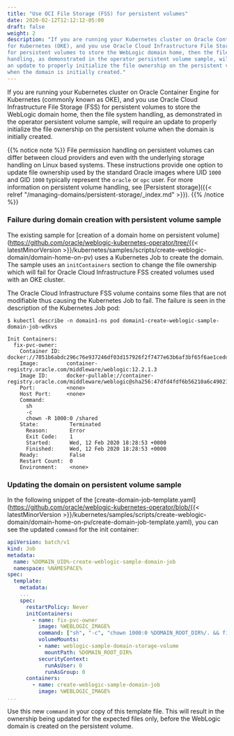 ```yaml
---
title: "Use OCI File Storage (FSS) for persistent volumes"
date: 2020-02-12T12:12:12-05:00
draft: false
weight: 2
description: "If you are running your Kubernetes cluster on Oracle Container Engine
for Kubernetes (OKE), and you use Oracle Cloud Infrastructure File Storage (FSS)
for persistent volumes to store the WebLogic domain home, then the file system
handling, as demonstrated in the operator persistent volume sample, will require
an update to properly initialize the file ownership on the persistent volume
when the domain is initially created."
---
```


If you are running your Kubernetes cluster on Oracle Container Engine
for Kubernetes (commonly known as OKE), and you use Oracle Cloud Infrastructure File Storage (FSS)
for persistent volumes to store the WebLogic domain home, then the file system
handling, as demonstrated in the operator persistent volume sample, will require
an update to properly initialize the file ownership on the persistent volume
when the domain is initially created.

{{% notice note %}}
File permission handling on persistent volumes can differ between
cloud providers and even with the underlying storage handling on
Linux based systems. These instructions provide one option to
update file ownership used by the standard Oracle images where
UID `1000` and GID `1000` typically represent the `oracle` or `opc` user.
For more information on persistent volume handling,
see [Persistent storage]({{< relref "/managing-domains/persistent-storage/_index.md" >}}).
{{% /notice %}}


### Failure during domain creation with persistent volume sample

The existing sample for [creation of a domain home on persistent volume](https://github.com/oracle/weblogic-kubernetes-operator/tree/{{< latestMinorVersion >}}/kubernetes/samples/scripts/create-weblogic-domain/domain-home-on-pv)
uses a Kubernetes Job to create the domain. The sample uses an
`initContainers` section to change the file ownership which will
fail for Oracle Cloud Infrastructure FSS created volumes used with an OKE cluster.

The Oracle Cloud Infrastructure FSS volume contains some files that are not modifiable thus
causing the Kubernetes Job to fail. The failure is seen in the
description of the Kubernetes Job pod:
```shell
$ kubectl describe -n domain1-ns pod domain1-create-weblogic-sample-domain-job-wdkvs
```
```
Init Containers:
  fix-pvc-owner:
    Container ID:  docker://7051b6abdc296c76e937246df03d157926f2f7477e63b6af3bf65f6ae1ceddee
    Image:         container-registry.oracle.com/middleware/weblogic:12.2.1.3
    Image ID:      docker-pullable://container-registry.oracle.com/middleware/weblogic@sha256:47dfd4fdf6b56210a6c49021b57dc2a6f2b0d3b3cfcd253af7a75ff6e7421498
    Port:          <none>
    Host Port:     <none>
    Command:
      sh
      -c
      chown -R 1000:0 /shared
    State:          Terminated
      Reason:       Error
      Exit Code:    1
      Started:      Wed, 12 Feb 2020 18:28:53 +0000
      Finished:     Wed, 12 Feb 2020 18:28:53 +0000
    Ready:          False
    Restart Count:  0
    Environment:    <none>
```

### Updating the domain on persistent volume sample
In the following snippet of the [create-domain-job-template.yaml](https://github.com/oracle/weblogic-kubernetes-operator/blob/{{< latestMinorVersion >}}/kubernetes/samples/scripts/create-weblogic-domain/domain-home-on-pv/create-domain-job-template.yaml),
you can see the updated `command` for the init container:
```yaml
apiVersion: batch/v1
kind: Job
metadata:
  name: %DOMAIN_UID%-create-weblogic-sample-domain-job
  namespace: %NAMESPACE%
spec:
  template:
    metadata:
    ...
    spec:
      restartPolicy: Never
      initContainers:
        - name: fix-pvc-owner
          image: %WEBLOGIC_IMAGE%
          command: ["sh", "-c", "chown 1000:0 %DOMAIN_ROOT_DIR%/. && find %DOMAIN_ROOT_DIR%/. -maxdepth 1 ! -name '.snapshot' ! -name '.' -print0 | xargs -r -0 chown -R 1000:0"]
          volumeMounts:
          - name: weblogic-sample-domain-storage-volume
            mountPath: %DOMAIN_ROOT_DIR%
          securityContext:
            runAsUser: 0
            runAsGroup: 0
      containers:
        - name: create-weblogic-sample-domain-job
          image: %WEBLOGIC_IMAGE%
...
```
Use this new `command` in your copy of this template file. This will result in
the ownership being updated for the expected files only, before the WebLogic
domain is created on the persistent volume.
